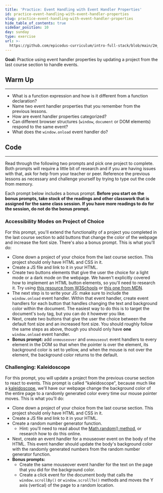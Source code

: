 ```yaml
---
title: 'Practice: Event Handling with Event Handler Properties'
id: practice-event-handling-with-event-handler-properties
slug: practice-event-handling-with-event-handler-properties
hide_table_of_contents: true
sidebar_position: 10
day: sunday
type: exercise
url: >-
  https://github.com/epicodus-curriculum/intro-full-stack/blob/main/2m_classwork_practice_event_handling_with_event_handler_properties.md
---
```


**Goal:** Practice using event handler properties by updating a project from the last course section to handle events.

## Warm Up
---

* What is a function expression and how is it different from a function declaration?
* Name two event handler properties that you remember from the previous lessons.
* How are event handler properties categorized?
* Can different browser structures (`window`, `document` or DOM elements) respond to the same event?
* What does the `window.onload` event handler do?

## Code
---

Read through the following two prompts and pick one project to complete. Both prompts will require a little bit of research and if you are having issues with that, ask for help from your teacher or peer. Reference the previous lessons as necessary and challenge yourself by trying to type out the code from memory. 

Each prompt below includes a bonus prompt. **Before you start on the bonus prompts, take stock of the readings and other classwork that is assigned for the same class session. If you have more readings to do for the session, do not do the bonus prompt.**

### Accessibility Modes on Project of Choice

For this prompt, you'll extend the functionality of a project you completed in the last course section to add buttons that change the color of the webpage and increase the font size. There's also a bonus prompt. This is what you'll do:

* Clone down a project of your choice from the last course section. This project should only have HTML and CSS in it.
* Create a JS file and link to it in your HTML.
* Create two buttons elements that give the user the choice for a light mode or a dark mode on the webpage. We haven't explicitly covered how to implement an HTML button elements, so you'll need to research it. Try using [this resource from W3Schools](https://www.w3schools.com/tags/tag_button.asp) or [this one from MDN](https://developer.mozilla.org/en-US/docs/Web/HTML/Element/button).
* The next step is to write your JS: make sure to include the `window.onload` event handler. Within that event handler, create event handlers for each button that handles changing the text and background color within the document. The easiest way to do this is to target the document's `body` tag, but you can do it however you like.
* Next, create two buttons that give the user the choice between the default font size and an increased font size. You should roughly follow the same steps as above, though you should only have **one** `window.onload` event handler.
* **Bonus prompt:** add `onmouseover` and `onmouseout` event handlers to every element in the DOM so that when the pointer is over the element, its background color is set to yellow, and when the mouse is not over the element, the background color returns to the default.

### Challenging: Kaleidoscope

For this prompt, you will update a project from the previous course section to react to events. This prompt is called "kaleidoscope", because much like a [kaleidoscope](https://en.wikipedia.org/wiki/Kaleidoscope), we'll have our webpage change the background color of the entire page to a randomly generated color every time our mouse pointer moves. This is what you'll do:

* Clone down a project of your choice from the last course section. This project should only have HTML and CSS in it.
* Create a JS file and link to it in your HTML.
* Create a random number generator function. 
  * Hint: you'll need to read about the [Math.random() method](https://developer.mozilla.org/en-US/docs/Web/JavaScript/Reference/Global_Objects/Math/random), or research how to do this online.
* Next, create an event handler for a mouseover event on the body of the HTML. This event handler should update the body's background color with the randomly generated numbers from the random number generator function. 
* **Bonus prompts:** 
  * Create the same mouseover event handler for the text on the page that you did for the background color.
  * Create a click event for the document body that calls the `window.scrollBy()` or `window.scrollTo()` methods and moves the Y axis (vertical) of the page to a random location.
